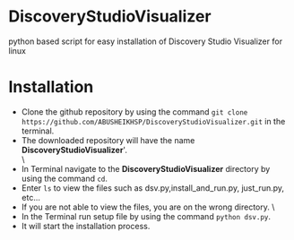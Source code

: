 # **DiscoveryStudioVisualizer**
python based script for easy installation of Discovery Studio Visualizer for linux

# **Installation**

- Clone the github repository by using the command  ```git clone https://github.com/ABUSHEIKHSP/DiscoveryStudioVisualizer.git``` in the terminal.
- The downloaded repository will have the name **DiscoveryStudioVisualizer**'.\
\
- In Terminal navigate to the **DiscoveryStudioVisualizer** directory by using the command ``cd``.
- Enter ```ls``` to view the files such as dsv.py,install_and_run.py, just_run.py, etc...
- If you are not able to view the files, you are on the wrong directory.
\
- In the Terminal run setup file by using the command ```python dsv.py```.
- It will start the installation process.
